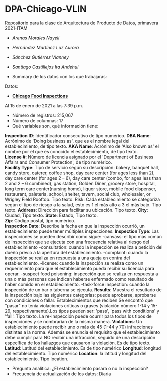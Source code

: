 # DPA-Chicago-VLIN
Repositorio para la clase de Arquitectura de Producto de Datos, primavera 2021-ITAM

+ *Arenas Morales Nayeli*
+ *Hernández Martínez Luz Aurora*
+ *Sánchez Gutiérrez Vianney*
+ *Santiago Castillejos Ita Andehui*

+ Summary de los datos con los que trabajarás:

Datos: 
+ [**Chicago Food Inspections**](https://data.cityofchicago.org/Health-Human-Services/Food-Inspections/4ijn-s7e5)

Al 15 de enero de 2021 a las 7:39 p.m.
  + Número de registros: 215,067
  + Número de columnas: 17
  + Qué variables son, qué información tiene:

**Inspection ID**: Identificador consecutivo de tipo numérico.
**DBA Name**: Acrónimo de 'Doing business as', que es el nombre legal del establecimiento, de tipo texto.
**AKA Name**: Acrónimo de 'Also known as' el nombre por el que es conocido el establecimiento, de tipo texto.	
**License #**: Número de licencia asignado por el 'Department of Business Affairs and Consumer Protection', de tipo numérico.	
**Facility Type**: Tipo de servicio según su descripción: bakery, banquet hall, candy store, caterer, coffee shop, day care center (for ages less than 2), day care center (for ages 2 – 6), day care center (combo, for ages less than 2 and 2 – 6 combined), gas station, Golden Diner, grocery store, hospital, long term care center(nursing home), liquor store, mobile food dispenser, restaurant, paleteria, school, shelter, tavern, social club, wholesaler, or Wrigley Field Rooftop. Tipo texto.
Risk: Cada establecimiento se categoriza según el tipo de riesgo a la salud, esto es 1 el más alto a 3 el más bajo. Tipo texto.
**Address**: Dirección para facilitar su ubicación. Tipo texto.
**City**: Ciudad, Tipo texto.
**State**: Estado, Tipo texto.	
**Zip**: Código postal, tipo numérico.	
**Inspection Date**: Describe la fecha en que la inspección ocurrió, un establecimiento puede tener múltiples inspecciones.
**Inspection Type**: Las inspecciones se pueden describir como sigue:
-canvass: el tipo más común de inspección que se ejecuta con una frecuencia relativa al riesgo del establecimiento
-consultation: cuando la inspección se realiza a petición del dueño previo a la apertura del establecimiento.
-complaint: cuando la inspección se realiza en respuesta a una queja en contra del establecimiento.
-license: cuando la inspección se realiza como un requerimiento para que el establecimiento pueda recibir su licencia para operar.
-suspect food poisoning: inspección que se realiza en respuesta a una o más personas que indican haberse enfermado como resultado de haber comido en el establecimiento.
-task-force inspection: cuando la inspección de un bar o taberna se ejecuta.
**Results**: Muestra el resultado de la inspección bajo las siguientes categorías: puede aprobarse, aprobarse con condiciones o fallar. Establecimientos que reciben
Se encontró que "pasar" no tenía violaciones críticas o graves (violación número 1-14 y 15-29, respectivamente).Los tipos pueden ser: 'pass', 'pass with conditions' y 'fail'.
Tipo texto.
La re-inspección puede ocurrir para todos los tipos de inspecciones y se nombrarían de la misma manera.
**Violations**: Un establecimiento puede recibir uno o más de 45 (1-44 y 70) infracciones distintas a la norma. Además se enuncia el requisito que el establecimiento debe cumplir para NO recibir una infracción, seguido de una descripción específica de los hallazgos que causaron la violación. Es de tipo texto.
**Latitud**: Latitud del establecimiento. Es de tipo numérico
**Longitud**: longitud del establecimiento. Tipo numérico
**Location**: la latitud y longitud del establecimiento. Tipo location.

+ Pregunta analítica: ¿El establecimiento pasará o no la inspección?
+ Frecuencia de actualización de los datos: Diaria
